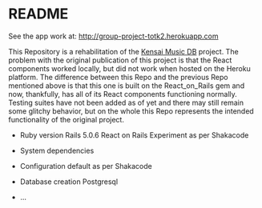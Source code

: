 # README

See the app work at: http://group-project-totk2.herokuapp.com

This Repository is a rehabilitation of the
[Kensai Music DB](https://github.com/jmauran91/GroupProject_tOtK)
project. The problem with the original publication of this project is
that the React components worked locally, but did not work when hosted
on the Heroku platform. The difference between this Repo and the previous
Repo mentioned above is that this one is built on the React_on_Rails gem
and now, thankfully, has all of its React components functioning normally.
Testing suites have not been added as of yet and there may still remain
some glitchy behavior, but on the whole this Repo represents the intended
functionality of the original project.


* Ruby version
Rails 5.0.6
React on Rails Experiment as per Shakacode

* System dependencies

* Configuration
default as per Shakacode

* Database creation
Postgresql

* ...
